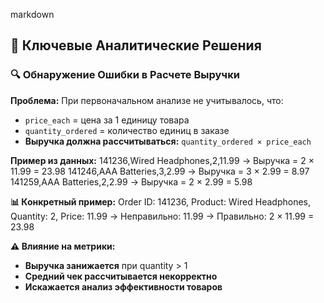 markdown
## 🎯 Ключевые Аналитические Решения

### 🔍 Обнаружение Ошибки в Расчете Выручки

**Проблема:** При первоначальном анализе не учитывалось, что:
- `price_each` = цена за 1 единицу товара
- `quantity_ordered` = количество единиц в заказе
- **Выручка должна рассчитываться:** `quantity_ordered × price_each`

**Пример из данных:**
141236,Wired Headphones,2,11.99 → Выручка = 2 × 11.99 = 23.98
141246,AAA Batteries,3,2.99 → Выручка = 3 × 2.99 = 8.97
141259,AAA Batteries,2,2.99 → Выручка = 2 × 2.99 = 5.98

**📊 Конкретный пример:**
Order ID: 141236, Product: Wired Headphones, Quantity: 2, Price: 11.99
→ Неправильно: 11.99
→ Правильно: 2 × 11.99 = 23.98

**⚠️ Влияние на метрики:**
- **Выручка занижается** при quantity > 1
- **Средний чек рассчитывается некорректно** 
- **Искажается анализ эффективности товаров**
